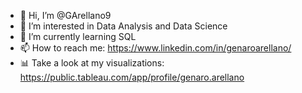 - 👋 Hi, I’m @GArellano9
- 👀 I’m interested in Data Analysis and Data Science
- 🌱 I’m currently learning SQL
- 📫 How to reach me: https://www.linkedin.com/in/genaroarellano/
- 📊 Take a look at my visualizations: https://public.tableau.com/app/profile/genaro.arellano

<!---
GArellano9/GArellano9 is a ✨ special ✨ repository because its `README.md` (this file) appears on your GitHub profile.
You can click the Preview link to take a look at your changes.
--->
